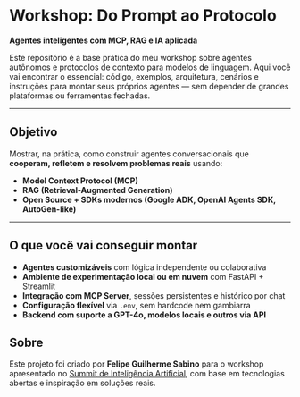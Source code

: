 # Workshop: Do Prompt ao Protocolo  
**Agentes inteligentes com MCP, RAG e IA aplicada**

Este repositório é a base prática do meu workshop sobre agentes autônomos e protocolos de contexto para modelos de linguagem. Aqui você vai encontrar o essencial: código, exemplos, arquitetura, cenários e instruções para montar seus próprios agentes — sem depender de grandes plataformas ou ferramentas fechadas.

---

## Objetivo

Mostrar, na prática, como construir agentes conversacionais que **cooperam, refletem e resolvem problemas reais** usando:

- **Model Context Protocol (MCP)**
- **RAG (Retrieval-Augmented Generation)**
- **Open Source + SDKs modernos (Google ADK, OpenAI Agents SDK, AutoGen-like)**

---

## O que você vai conseguir montar

- **Agentes customizáveis** com lógica independente ou colaborativa
- **Ambiente de experimentação local ou em nuvem** com FastAPI + Streamlit
- **Integração com MCP Server**, sessões persistentes e histórico por chat
- **Configuração flexível** via `.env`, sem hardcode nem gambiarra
- **Backend com suporte a GPT-4o, modelos locais e outros via API**

## Sobre

Este projeto foi criado por **Felipe Guilherme Sabino** para o workshop apresentado no [Summit de Inteligência Artificial](https://www.summitdeinteligenciaartificial.com/), com base em tecnologias abertas e inspiração em soluções reais.